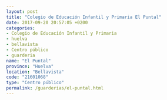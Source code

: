 ```yaml
---
layout: post
title: "Colegio de Educación Infantil y Primaria El Puntal"
date: 2017-09-20 20:57:05 +0200
categories:
- Colegio de Educación Infantil y Primaria
- huelva
- bellavista
- Centro público
- guarderia
name: "El Puntal"
province: "Huelva"
location: "Bellavista"
code: "21601068"
type: "Centro público"
permalink: /guarderias/el-puntal.html
---
```

